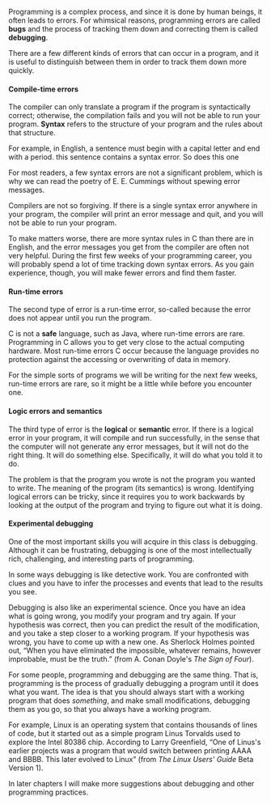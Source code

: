 Programming is a complex process, and since it is done by human beings, it often leads to errors.  For whimsical reasons, programming errors are called **bugs** and the process of tracking them down and correcting them is called **debugging**.

There are a few different kinds of errors that can occur in a program, and it is useful to distinguish between them in order to track them down more quickly.

####  Compile-time errors


The compiler can only translate a program if the program is syntactically correct; otherwise, the compilation fails and you will not be able to run your program.  **Syntax** refers to the structure of your program and the rules about that structure.


For example, in English, a sentence must begin with a capital letter and end with a period.  this sentence contains a syntax error.  So does this one

For most readers, a few syntax errors are not a significant problem, which is why we can read the poetry of E. E. Cummings without spewing error messages.

Compilers are not so forgiving.  If there is a single syntax error anywhere in your program, the compiler will print an error message and quit, and you will not be able to run your program.

To make matters worse, there are more syntax rules in C than there are in English, and the error messages you get from the compiler are often not very helpful.  During the first few weeks of your programming career, you will probably spend a lot of time tracking down syntax errors.  As you gain experience, though, you will make fewer errors and find them faster.

####  Run-time errors


The second type of error is a run-time error, so-called because the error does not appear until you run the program.  

C is not a **safe** language, such as Java, where run-time errors are rare. Programming in C allows you to get very close to the actual computing hardware. Most run-time errors C occur because the language provides no protection against the accessing or overwriting of data in memory.

For the simple sorts of programs we will be writing for the next few weeks,  run-time errors are rare, so it might be a little while before you encounter one.


####  Logic errors and semantics


The third type of error is the **logical** or **semantic** error.  If there is a logical error in your program, it will compile and run successfully, in the sense that the computer will not generate any error messages, but it will not do the right thing.  It will do something else.  Specifically, it will do what you told it to do.

The problem is that the program you wrote is not the program you wanted to write.  The meaning of the program (its semantics) is wrong.  Identifying logical errors can be tricky, since it requires you to work backwards by looking at the output of the program and trying to figure out what it is doing.

####  Experimental debugging


One of the most important skills you will acquire in this class is debugging.  Although it can be frustrating, debugging is one of the most intellectually rich, challenging, and interesting parts of programming.

In some ways debugging is like detective work.  You are confronted with clues and you have to infer the processes and events that lead to the results you see.

Debugging is also like an experimental science.  Once you have an idea what is going wrong, you modify your program and try again.  If your hypothesis was correct, then you can predict the result of the modification, and you take a step closer to a working program.  If your hypothesis was wrong, you have to come up with a new one.  As Sherlock Holmes pointed out, “When you have eliminated the impossible, whatever remains, however improbable, must be the truth.” (from A. Conan Doyle's *The Sign of Four*).


For some people, programming and debugging are the same thing.  That is, programming is the process of gradually debugging a program until it does what you want.  The idea is that you should always start with a working program that does *something*, and make small modifications, debugging them as you go, so that you always have a working program.

For example, Linux is an operating system that contains thousands of lines of code, but it started out as a simple program Linus Torvalds used to explore the Intel 80386 chip.  According to Larry Greenfield, “One of Linus's earlier projects was a program that would switch between printing AAAA and BBBB.  This later evolved to Linux” (from *The Linux Users' Guide* Beta Version 1).


In later chapters I will make more suggestions about debugging and other programming practices.